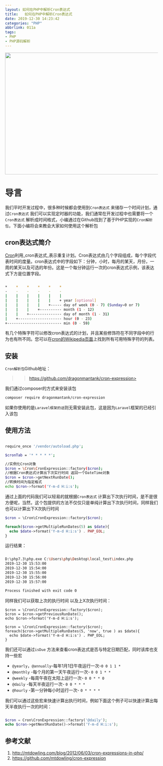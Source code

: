 ```yaml
---
layout: 如何在PHP中解析Cron表达式
title:   如何在PHP中解析Cron表达式
date: 2019-12-30 14:23:42
categories: "PHP"
abbrlink: 011a
tags: 
- PHP
- PHP源码解析
---
```


<img src="https://shmily-album.oss-cn-shenzhen.aliyuncs.com/photo_album_4/8c507e495c06858d1ffa9e70e4e870e5.jpg" style="width:900px;height:400px" />

# 导言
我们平时开发过程中，很多种时候都会使用到`Cron表达式` 来储存一个时间计划，通过`Cron表达式` 我们可以实现定时器的功能，我们通常在开发过程中也需要将一个`Cron表达式` 解析成时间格式，小编通过在Github找到了基于PHP实现的`Cron解析包`，下面小编将会来教会大家如何使用这个解析包

<!--less-->


## cron表达式简介

[Cron](http://en.wikipedia.org/wiki/Cron)利用_cron表达式_表示重复计划。Cron表达式由几个字段组成，每个字段代表时间的度量。cron表达式中的字段如下：分钟，小时，每月的某天，月份，一周的某天以及可选的年份。这是一个每分钟运行一次的cron表达式示例，该表达式下方是位置字段。

```bash

*    *    *    *    *    *
-    -    -    -    -    -
|    |    |    |    |    |
|    |    |    |    |    + year [optional]
|    |    |    |    +----- day of week (0 - 7) (Sunday=0 or 7)
|    |    |    +---------- month (1 - 12)
|    |    +--------------- day of month (1 - 31)
|    +-------------------- hour (0 - 23)
+------------------------- min (0 - 59)

```

有几个特殊字符可以修改cron表达式的计划，并且某些修饰符在不同字段中的行为也有所不同。您可以在[cron的Wikipedia页面](http://en.wikipedia.org/wiki/Cron#Special_characters)上找到所有可用特殊字符的列表。

## 安装

`Cron解析包`Github地址：
>> https://github.com/dragonmantank/cron-expression>

我们通过composer的方式来安装该包

```bash
composer require dragonmantank/cron-expression

```

如果你使用的是`Laravel框架的话`则无需安装此包，这是因为`Laravel`框架的已经引入该包


## 使用方法

```bash

require_once '/vendor/autoload.php';

$cronTab = '* * * * *';

//实例化Cron对象
$cron = \Cron\CronExpression::factory($cron);
//根据Cron表达式计算出下次实行时间 返回一个DateTime对象
$cron = $cron->getNextRunDate();
//转换时间为指定格式
echo $cron->format('Y-m-d H:i:s');

```

通过上面的代码我们可以轻易的就根据`Cron表达式` 计算出下次执行时间，是不是很方便呢，当然，这个包提供的方法不仅仅只是单纯计算出下次执行时间，同样我们也可以计算出下X次执行时间
 	
``` php
$cron = \Cron\CronExpression::factory($cron);

foreach($cron->getMultipleRunDates(5) as $date){ 
  echo $date->format('Y-m-d H:i:s') . PHP_EOL; 
}
```

运行结果：

```bash 

D:\php7.3\php.exe C:\Users\php\Desktop\local_test\index.php
2019-12-30 15:53:00
2019-12-30 15:54:00
2019-12-30 15:55:00
2019-12-30 15:56:00
2019-12-30 15:57:00

Process finished with exit code 0

```

同样我们可以获取上次的执行时间 以及上X次执行时间：

```
$cron = \Cron\CronExpression::factory($cron);
$cron = $cron->getPreviousRunDate();
echo $cron->format('Y-m-d H:i:s');

$cron = \Cron\CronExpression::factory($cron);
foreach($cron->getMultipleRunDates(5, 'now', true ) as $date){ 
  echo $date->format('Y-m-d H:i:s') . PHP_EOL; 
}
```
我们还可以通过`isDue` 方法来查看cron表达式是否与特定日期匹配，同时该库也支持一些宏

* `@yearly`，`@annually`-每年1月1日午夜运行一次-`0 0 1 1 *`
* `@monthly` -每个月的第一天午夜运行一次- `0 0 1 * *`
* `@weekly` -每周午夜在太阳上运行一次- `0 0 * * 0`
* `@daily` -每天半夜运行一次- `0 0 * * *`
* `@hourly` -第一分钟每小时运行一次- `0 * * * *`

我们可以通过这些宏来快速计算出执行时间，例如下面这个例子可以快速计算出每天半夜执行一次的时间：

``` php

$cron = Cron\CronExpression::factory('@daily');
echo $cron->getNextRunDate()->format('Y-m-d H:i:s');

```

## 参考文献

1. <http://mtdowling.com/blog/2012/06/03/cron-expressions-in-php/>
2. <https://github.com/mtdowling/cron-expression>

